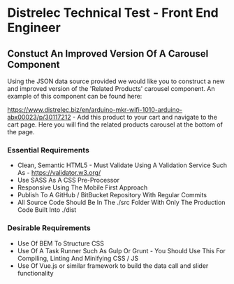 # Distrelec Technical Test - Front End Engineer

## Constuct An Improved Version Of A Carousel Component 

Using the JSON data source provided we would like you to construct a new and improved version of the 'Related Products' carousel component. An example of this component can be found here:
 
https://www.distrelec.biz/en/arduino-mkr-wifi-1010-arduino-abx00023/p/30117212 - Add this product to your cart and navigate to the cart page. Here you will find the related products carousel at the bottom of the page.

### Essential Requirements
* Clean, Semantic HTML5 - Must Validate Using A Validation Service Such As - https://validator.w3.org/
* Use SASS As A CSS Pre-Processor
* Responsive Using The Mobile First Approach
* Publish To A GitHub / BitBucket Repository With Regular Commits
* All Source Code Should Be In The ./src Folder With Only The Production Code Built Into ./dist

### Desirable Requirements
* Use Of BEM To Structure CSS
* Use Of A Task Runner Such As Gulp Or Grunt - You Should Use This For Compiling, Linting And Minifying CSS / JS
* Use Of Vue.js or similar framework to build the data call and slider functionality


